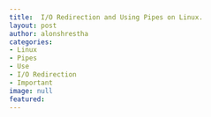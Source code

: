 ```yaml
---
title:  I/O Redirection and Using Pipes on Linux.
layout: post
author: alonshrestha
categories:
- Linux
- Pipes
- Use
- I/O Redirection
- Important
image: null
featured: 
---
```


